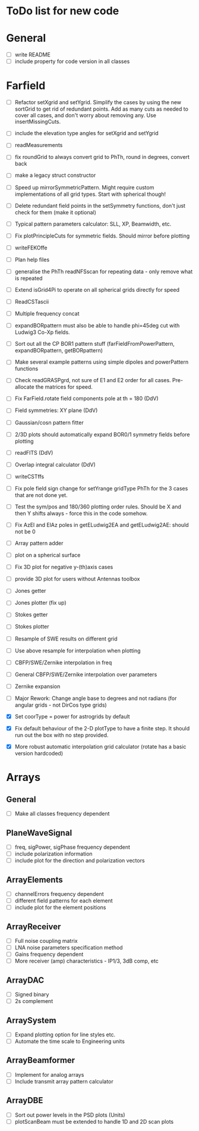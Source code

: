 # ToDo list for new code

# General
- [ ] write README
- [ ] include property for code version in all classes

# Farfield
- [ ] Refactor setXgrid and setYgrid. Simplify the cases by using the new sortGrid to get rid of redundant points. Add as many cuts as needed to cover all cases, and don't worry about removing any. Use insertMissingCuts.
- [ ] include the elevation type angles for setXgrid and setYgrid
- [ ] readMeasurements
- [ ] fix roundGrid to always convert grid to PhTh, round in degrees, convert back
- [ ] make a legacy struct constructor
- [ ] Speed up mirrorSymmetricPattern. Might require custom implementations of all grid types. Start with spherical though!
- [ ] Delete redundant field points in the setSymmetry functions, don't just check for them (make it optional)
- [ ] Typical pattern parameters calculator: SLL, XP, Beamwidth, etc.
- [ ] Fix plotPrincipleCuts for symmetric fields. Should mirror before plotting
- [ ] writeFEKOffe
- [ ] Plan help files
- [ ] generalise the PhTh readNFSscan for repeating data - only remove what is repeated
- [ ] Extend isGrid4Pi to operate on all spherical grids directly for speed
- [ ] ReadCSTascii
- [ ] Multiple frequency concat
- [ ] expandBORpattern must also be able to handle phi=45deg cut with Ludwig3 Co-Xp fields.
- [ ] Sort out all the CP BOR1 pattern stuff (farFieldFromPowerPattern, expandBORpattern, getBORpattern)
- [ ] Make several example patterns using simple dipoles and powerPattern functions
- [ ] Check readGRASPgrd, not sure of E1 and E2 order for all cases. Pre-allocate the matrices for speed.
- [ ] Fix FarField.rotate field components pole at th = 180 (DdV)
- [ ] Field symmetries: XY plane (DdV)
- [ ] Gaussian/cosn pattern fitter
- [ ] 2/3D plots should automatically expand BOR0/1 symmetry fields before plotting
- [ ] readFITS (DdV)
- [ ] Overlap integral calculator (DdV)
- [ ] writeCSTffs
- [ ] Fix pole field sign change for setYrange gridType PhTh for the 3 cases that are not done yet.
- [ ] Test the sym/pos and 180/360 plotting order rules.  Should be X and then Y shifts always - force this in the code somehow.
- [ ] Fix AzEl and ElAz poles in getELudwig2EA and getELudwig2AE: should not be 0
- [ ] Array pattern adder
- [ ] plot on a spherical surface
- [ ] Fix 3D plot for negative y-(th)axis cases
- [ ] provide 3D plot for users without Antennas toolbox
- [ ] Jones getter
- [ ] Jones plotter (fix up)
- [ ] Stokes getter
- [ ] Stokes plotter
- [ ] Resample of SWE results on different grid
- [ ] Use above resample for interpolation when plotting
- [ ] CBFP/SWE/Zernike interpolation in freq
- [ ] General CBFP/SWE/Zernike interpolation over parameters
- [ ] Zernike expansion
- [ ] Major Rework: Change angle base to degrees and not radians (for angular grids - not DirCos type grids)
- [x] Set coorType = power for astrogrids by default
- [x] Fix default behaviour of the 2-D plotType to have a finite step. It should run out the box with no step provided.
- [x] More robust automatic interpolation grid calculator (rotate has a basic version hardcoded)


# Arrays
## General
- [ ] Make all classes frequency dependent

## PlaneWaveSignal
- [ ] freq, sigPower, sigPhase frequency dependent
- [ ] include polarization information
- [ ] include plot for the direction and polarization vectors

## ArrayElements
- [ ] channelErrors frequency dependent
- [ ] different field patterns for each element
- [ ] include plot for the element positions

## ArrayReceiver
- [ ] Full noise coupling matrix
- [ ] LNA noise parameters specification method
- [ ] Gains frequency dependent
- [ ] More receiver (amp) characteristics - IP1/3, 3dB comp, etc

## ArrayDAC
- [ ] Signed binary
- [ ] 2s complement

## ArraySystem
- [ ] Expand plotting option for line styles etc.
- [ ] Automate the time scale to Engineering units

## ArrayBeamformer
- [ ] Implement for analog arrays
- [ ] Include transmit array pattern calculator

## ArrayDBE
- [ ] Sort out power levels in the PSD plots (Units)
- [ ] plotScanBeam must be extended to handle 1D and 2D scan plots
